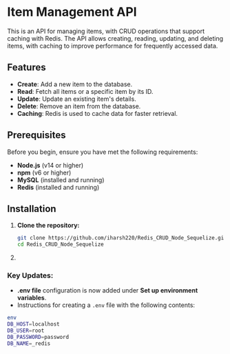 # Item Management API

This is an API for managing items, with CRUD operations that support caching with Redis. The API allows creating, reading, updating, and deleting items, with caching to improve performance for frequently accessed data.

## Features

- **Create**: Add a new item to the database.
- **Read**: Fetch all items or a specific item by its ID.
- **Update**: Update an existing item's details.
- **Delete**: Remove an item from the database.
- **Caching**: Redis is used to cache data for faster retrieval.

## Prerequisites

Before you begin, ensure you have met the following requirements:

- **Node.js** (v14 or higher)
- **npm** (v6 or higher)
- **MySQL** (installed and running)
- **Redis** (installed and running)

## Installation

1. **Clone the repository:**

   ```bash
   git clone https://github.com/iharsh220/Redis_CRUD_Node_Sequelize.git
   cd Redis_CRUD_Node_Sequelize

2. 
### Key Updates:
- **.env file** configuration is now added under **Set up environment variables**.
- Instructions for creating a `.env` file with the following contents:

```bash
env
DB_HOST=localhost
DB_USER=root
DB_PASSWORD=password
DB_NAME=_redis
```

